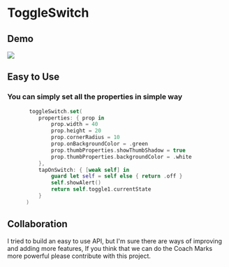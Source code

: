 # ToggleSwitch

Demo
  ---

![](https://github.com/megaganjotsingh/ToggleSwitch/blob/main/Gifs/sample.gif)

Easy to Use
  ---
  
  ### You can simply set all the properties in simple way

  ```swift
         toggleSwitch.set(
            properties: { prop in
                prop.width = 40
                prop.height = 20
                prop.cornerRadius = 10
                prop.onBackgroundColor = .green
                prop.thumbProperties.showThumbShadow = true
                prop.thumbProperties.backgroundColor = .white
            },
            tapOnSwitch: { [weak self] in
                guard let self = self else { return .off }
                self.showAlert()
                return self.toggle1.currentState
            }
        )
  ```
  
  Collaboration
---

I tried to build an easy to use API, but I'm sure there are ways of improving and adding more features, If you think that we can do the Coach Marks more powerful please contribute with this project.
